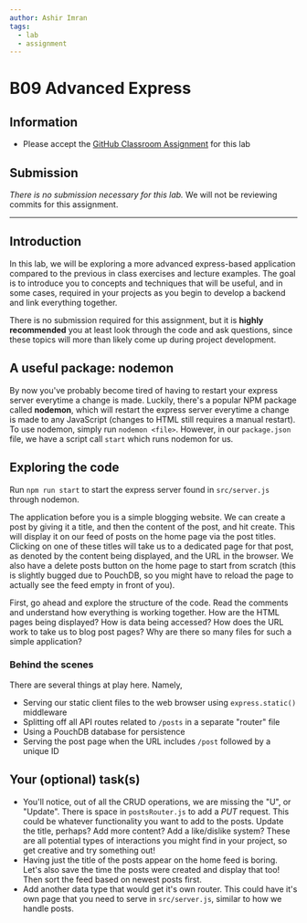 ```yaml
---
author: Ashir Imran
tags:
  - lab
  - assignment
---
```


# B09 Advanced Express

## Information

- Please accept the [GitHub Classroom Assignment](https://classroom.github.com/a/Er1drV6U) for this lab

## Submission

_There is no submission necessary for this lab._ We will not be reviewing commits for this assignment.

---

## Introduction

In this lab, we will be exploring a more advanced express-based application compared to the previous in class exercises and lecture examples. The goal is to introduce you to concepts and techniques that will be useful, and in some cases, required in your projects as you begin to develop a backend and link everything together.

There is no submission required for this assignment, but it is **highly recommended** you at least look through the code and ask questions, since these topics will more than likely come up during project development.

## A useful package: nodemon

By now you've probably become tired of having to restart your express server everytime a change is made. Luckily, there's a popular NPM package called **nodemon**, which will restart the express server everytime a change is made to any JavaScript (changes to HTML still requires a manual restart). To use nodemon, simply run `nodemon <file>`. However, in our `package.json` file, we have a script call `start` which runs nodemon for us.

## Exploring the code

Run `npm run start` to start the express server found in `src/server.js` through nodemon.

The application before you is a simple blogging website. We can create a post by giving it a title, and then the content of the post, and hit create. This will display it on our feed of posts on the home page via the post titles. Clicking on one of these titles will take us to a dedicated page for that post, as denoted by the content being displayed, and the URL in the browser. We also have a delete posts button on the home page to start from scratch (this is slightly bugged due to PouchDB, so you might have to reload the page to actually see the feed empty in front of you).

First, go ahead and explore the structure of the code. Read the comments and understand how everything is working together. How are the HTML pages being displayed? How is data being accessed? How does the URL work to take us to blog post pages? Why are there so many files for such a simple application?

### Behind the scenes

There are several things at play here. Namely,

- Serving our static client files to the web browser using `express.static()` middleware
- Splitting off all API routes related to `/posts` in a separate "router" file
- Using a PouchDB database for persistence
- Serving the post page when the URL includes `/post` followed by a unique ID

## Your (optional) task(s)

- You'll notice, out of all the CRUD operations, we are missing the "U", or "Update". There is space in `postsRouter.js` to add a _PUT_ request. This could be whatever functionality you want to add to the posts. Update the title, perhaps? Add more content? Add a like/dislike system? These are all potential types of interactions you might find in your project, so get creative and try something out!
- Having just the title of the posts appear on the home feed is boring. Let's also save the time the posts were created and display that too! Then sort the feed based on newest posts first.
- Add another data type that would get it's own router. This could have it's own page that you need to serve in `src/server.js`, similar to how we handle posts.
